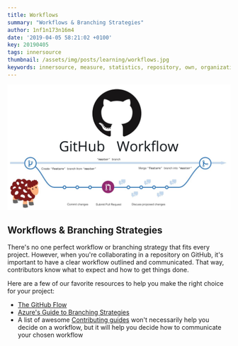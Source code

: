 ```yaml
---
title: Workflows
summary: "Workflows & Branching Strategies"
author: 1nf1n173n16m4
date: '2019-04-05 58:21:02 +0100'
key: 20190405
tags: innersource
thumbnail: /assets/img/posts/learning/workflows.jpg
keywords: innersource, measure, statistics, repository, own, organization, control, workflow, branching, collaborating
---
```

![Five phases](/assets/img/posts/learning/workflows.jpg)

## Workflows & Branching Strategies

There's no one perfect workflow or branching strategy that fits every project. However, when you're collaborating in a repository on GitHub, it's important to have a clear workflow outlined and communicated. That way, contributors know what to expect and how to get things done.
<!--more-->
Here are a few of our favorite resources to help you make the right choice for your project:
- [The GitHub Flow](https://guides.github.com/introduction/flow/)
- [Azure's Guide to Branching Strategies](https://docs.microsoft.com/en-us/azure/devops/repos/git/git-branching-guidance?view=azure-devops)
- A list of awesome [Contributing guides](https://github.com/mntnr/awesome-contributing) won't necessarily help you decide on a workflow, but it will help you decide how to communicate your chosen workflow

